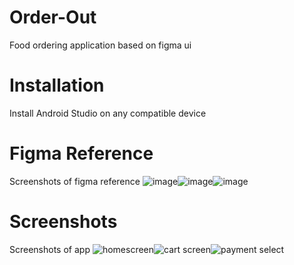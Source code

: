 # Order-Out
Food ordering application based on figma ui



# Installation
Install Android Studio on any compatible device

# Figma Reference
Screenshots of figma reference
![image](https://user-images.githubusercontent.com/95852329/209734383-0acd7bbf-4cb7-4bd2-a340-d566dfcde101.png)![image](https://user-images.githubusercontent.com/95852329/209734642-0418ef89-cf3a-4350-a7bc-b9f5c30b535a.png)![image](https://user-images.githubusercontent.com/95852329/209734708-d2f7e2e1-15f7-41f9-a043-b94a94a8001e.png)


# Screenshots
Screenshots of app ![homescreen](https://user-images.githubusercontent.com/95852329/209735336-2f99b5e0-4cef-4b76-89cb-d9669515eda0.png)![cart screen](https://user-images.githubusercontent.com/95852329/209735341-da1e170e-2c87-4376-a4ca-2fd8ab34c6e7.png)![payment select](https://user-images.githubusercontent.com/95852329/209735342-bb863dc1-fa79-495d-b66e-e08c5279a253.png)
